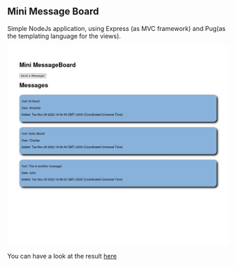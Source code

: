 ## Mini Message Board

Simple NodeJs application, using Express (as MVC framework) and Pug(as the templating language for the views).

<img src='./mini-message-board.jpg'>

You can have a look at the result <a href='https://mini-message-board-qm5j.onrender.com/'>here</a>
